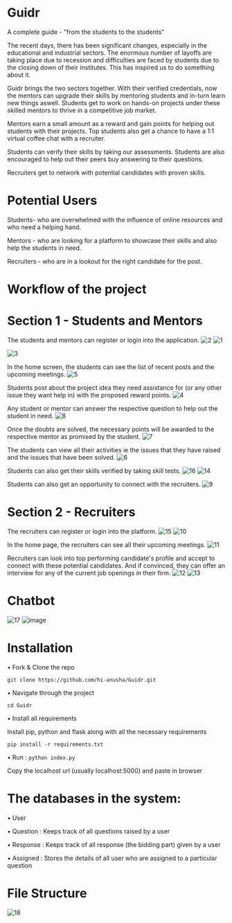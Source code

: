 # Guidr
 A complete guide - "from the students to the students"
 
The recent days, there has been significant changes, especially in the educational and industrial sectors. The enormous number of layoffs are taking place due to recession and difficulties are faced by students due to the closing down of their institutes. This has inspired us to do something about it.

Guidr brings the two sectors together. With their verified credentials, now the mentors can upgrade their skills by mentoring students and in-turn learn new things aswell. Students get to work on hands-on projects under these skilled mentors to thrive in a competitive job market.

Mentors earn a small amount as a reward and gain points for helping out students with their projects. Top students also get a chance to have a 1:1 virtual coffee chat with a recruiter.

Students can verify their skills by taking our assessments. Students are also encouraged to help out their peers buy answering to their questions.

Recruiters get to network with potential candidates with proven skills.


# Potential Users
Students- who are overwhelmed with the influence of online resources and who need a helping hand.

Mentors - who are looking for a platform to showcase their skills and also help the students in need.

Recruiters - who are in a lookout for the right candidate for the post.



# Workflow of the project


# Section 1 - Students and Mentors


The students and mentors can register or login into the application.
![2](https://user-images.githubusercontent.com/101932817/230730207-268dce0b-1a03-460c-bc10-a10e533b5080.jpeg)
![1](https://user-images.githubusercontent.com/101932817/230730216-f91c07d6-46fb-4aff-abc0-9966d59cdf01.jpeg)

![3](https://user-images.githubusercontent.com/101932817/230730859-a9c4a27b-3d3c-4689-ad0f-0ca6ede4a56a.jpeg)


In the home screen, the students can see the list of recent posts and the upcoming meetings.
![5](https://user-images.githubusercontent.com/101932817/230730588-f529adda-8e9f-448a-810e-1164f837995f.jpeg)


Students post about the project idea they need assistance for (or any other issue they want help in) with the proposed reward points.
![4](https://user-images.githubusercontent.com/101932817/230730564-08c0c474-21c4-4671-a1ab-ca0e7ef15c54.jpeg)


Any student or mentor can answer the respective question to help out the student in need.
![8](https://user-images.githubusercontent.com/101932817/230730827-91d32f82-5e38-4f5c-b0c9-f7cd7487bc36.jpeg)


Once the doubts are solved, the necessary points will be awarded to the respective mentor as promised by the student.
![7](https://user-images.githubusercontent.com/101932817/230730807-ddb4a1fe-51e7-4bd4-9e96-7dc19bb626f6.jpeg)


The students can view all their activities ie the issues that they have raised and the issues that have been solved.
![6](https://user-images.githubusercontent.com/101932817/230730616-a6100392-6aab-469e-965e-21fb1f198833.jpeg)


Students can also get their skills verified by taking skill tests.
![16](https://user-images.githubusercontent.com/101932817/230731166-7ef785c9-ec0f-49a4-ace9-a826aac205b3.jpeg)
![14](https://user-images.githubusercontent.com/101932817/230731064-3208c5fe-e54a-4b7d-a88a-8f7287077bc5.jpeg)


Students can also get an opportunity to connect with the recruiters.
![9](https://user-images.githubusercontent.com/101932817/230730952-1138c234-c49c-4274-8633-b08423326847.jpeg)



# Section 2 - Recruiters


The recruiters can register or login into the platform.
![15](https://user-images.githubusercontent.com/101932817/230731137-4adf3fde-c28b-4e03-a766-b20ce80c8575.jpeg)
![10](https://user-images.githubusercontent.com/101932817/230730992-20c4fce8-48c5-473c-8787-b5a6eb0d4c64.jpeg)


In the home page, the recruiters can see all their upcoming meetings.
![11](https://user-images.githubusercontent.com/101932817/230731009-06d26a9b-30bb-4448-8fe7-c828d25915a7.jpeg)


Recruiters can look into top performing candidate's profile and accept to connect with these potential candidates. And if convinced, they can offer an interview for any of the current job openings in their firm.
![12](https://user-images.githubusercontent.com/101932817/230731038-948273eb-3fdc-42c0-bb93-85f18e7688f0.jpeg)
![13](https://user-images.githubusercontent.com/101932817/230731043-ffcae7bf-ceba-4be7-9448-6f626dec37c2.jpeg)



# Chatbot

![17](https://user-images.githubusercontent.com/101932817/230731227-2e3382d1-65e0-4f9d-a0cc-5a6f41a14c6d.jpeg)
![image](https://user-images.githubusercontent.com/101932817/230731262-00d917fe-5943-4b81-8034-4bf58d8a06eb.png)



# Installation


• Fork & Clone the repo

`git clone https://github.com/hi-anusha/Guidr.git`

• Navigate through the project

`cd Guidr`

• Install all requirements

Install pip, python and flask along with all the necessary requirements

`pip install -r requirements.txt`

• Run :
`python index.py`

Copy the localhost url (usually localhost:5000) and paste in browser



# The databases in the system:

• User

• Question : Keeps track of all questions raised by a user

• Response : Keeps track of all response (the bidding part) given by a user

• Assigned : Stores the details of all user who are assigned to a particular question



# File Structure

![18](https://user-images.githubusercontent.com/101932817/230732073-8f7f6c18-b51a-468e-b63e-9a7f8b4cc62c.jpeg)

